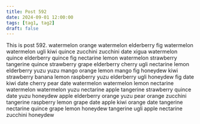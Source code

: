 ```yaml
---
title: Post 592
date: 2024-09-01 12:00:00
tags: [tag1, tag2]
draft: false
---
```

This is post 592.
watermelon
orange
watermelon
elderberry
fig
watermelon
watermelon
ugli
kiwi
quince
zucchini
zucchini
date
xigua
watermelon
quince
elderberry
quince
fig
nectarine
lemon
watermelon
strawberry
tangerine
quince
strawberry
grape
elderberry
cherry
ugli
nectarine
lemon
elderberry
yuzu
yuzu
mango
orange
lemon
mango
fig
honeydew
kiwi
strawberry
banana
lemon
raspberry
yuzu
elderberry
ugli
honeydew
fig
date
kiwi
date
cherry
pear
date
watermelon
watermelon
lemon
nectarine
watermelon
watermelon
yuzu
nectarine
apple
tangerine
strawberry
quince
date
yuzu
honeydew
apple
elderberry
orange
yuzu
pear
orange
zucchini
tangerine
raspberry
lemon
grape
date
apple
kiwi
orange
date
tangerine
nectarine
quince
grape
lemon
honeydew
tangerine
ugli
apple
nectarine
zucchini
honeydew
